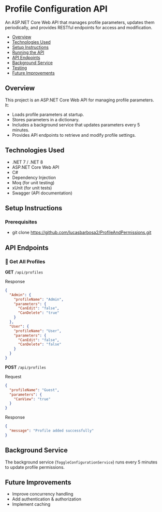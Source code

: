 # Profile Configuration API
An ASP.NET Core Web API that manages profile parameters, updates them periodically, and provides RESTful endpoints for access and modification.

- [Overview](#overview)
- [Technologies Used](#technologies-used)
- [Setup Instructions](#setup-instructions)
- [Running the API](#running-the-api)
- [API Endpoints](#api-endpoints)
- [Background Service](#background-service)
- [Testing](#testing)
- [Future Improvements](#future-improvements)

## Overview
This project is an ASP.NET Core Web API for managing profile parameters. It:
- Loads profile parameters at startup.
- Stores parameters in a dictionary.
- Includes a background service that updates parameters every 5 minutes.
- Provides API endpoints to retrieve and modify profile settings.

## Technologies Used
- .NET 7 / .NET 8
- ASP.NET Core Web API
- C#
- Dependency Injection
- Moq (for unit testing)
- xUnit (for unit tests)
- Swagger (API documentation)

## Setup Instructions
### Prerequisites
- git clone https://github.com/lucasbarbosa2/ProfileAndPermissions.git

## API Endpoints

### 🔹 Get All Profiles

**GET** `/api/profiles`

Response
```json
{
  "Admin": {
    "profileName": "Admin",
    "parameters": {
      "CanEdit": "false",
      "CanDelete": "true"
    }
  },
  "User": {
    "profileName": "User",
    "parameters": {
      "CanEdit": "false",
      "CanDelete": "false"
    }
  }
}
```
**POST** `/api/profiles`

Request
```json
{
  "profileName": "Guest",
  "parameters": {
    "CanView": "true"
  }
}
```

Response
```json
{
  "message": "Profile added successfully"
}
```
## Background Service
The background service (`ToggleConfigurationService`) runs every 5 minutes to update profile permissions.

## Future Improvements
- Improve concurrency handling
- Add authentication & authorization
- Implement caching

